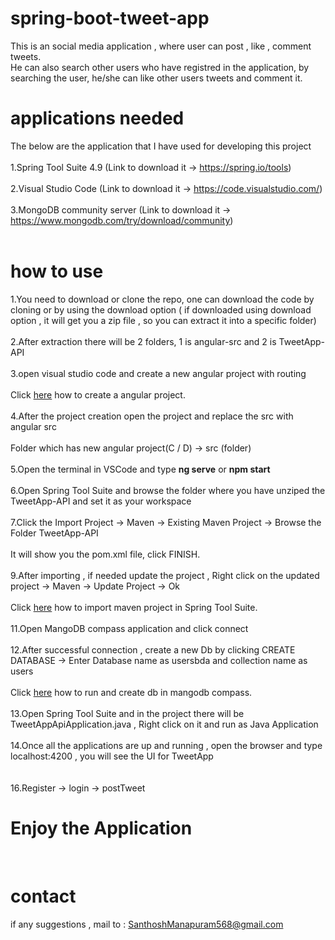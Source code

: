 # spring-boot-tweet-app

This is an social media application , where user can post , like , comment tweets.<br />
He can also search other users who have registred in the application, by searching the user, he/she can like other users tweets and comment it.<br />

# applications needed

The below are the application that I have used for developing this project<br /><br />
1.Spring Tool Suite 4.9 (Link to download it -> https://spring.io/tools)<br /><br />
2.Visual Studio Code (Link to download it -> https://code.visualstudio.com/)<br /><br />
3.MongoDB community server (Link to download it -> https://www.mongodb.com/try/download/community)<br /><br />

# how to use

1.You need to download or clone the repo, one can download the code by cloning or by using the download option ( if downloaded using download option , it will get you a zip file , so you can extract it into a specific folder)<br /><br />
2.After extraction there will be 2 folders, 1 is angular-src and 2 is TweetApp-API<br /><br />
3.open visual studio code and create a new angular project with routing<br /><br />
  Click [here](https://angular.io/tutorial/toh-pt0) how to create a angular project.<br /><br />
4.After the project creation open the project and replace the src with angular src<br /><br />
  Folder which has new angular project(C / D) -> src (folder) <br /><br />
5.Open the terminal in VSCode and type <b>ng serve</b> or <b>npm start</b><br /><br />
6.Open Spring Tool Suite and browse the folder where you have unziped the TweetApp-API and set it as your workspace<br /><br />
7.Click the Import Project -> Maven -> Existing Maven Project -> Browse the Folder TweetApp-API<br /><br />
  It will show you the pom.xml file, click FINISH.<br /><br />
9.After importing , if needed update the project , Right click on the updated project -> Maven -> Update Project -> Ok<br /><br />
  Click [here](https://www.lagomframework.com/documentation/1.6.x/java/EclipseMavenInt.html) how to import maven project in Spring Tool Suite.<br /><br />
11.Open MangoDB compass application and click connect<br /><br />
12.After successful connection , create a new Db by clicking CREATE DATABASE -> Enter Database name as usersbda and collection name as users<br /><br />
  Click [here](https://www.bmc.com/blogs/mongodb-compass/#:~:text=First%2C%20open%20your%20MongoDB%20Compass,and%20the%20port%20is%2027017.) how to run and create db in mangodb compass.<br /><br />
13.Open Spring Tool Suite and in the project there will be TweetAppApiApplication.java , Right click on it and run as Java Application<br /><br />
14.Once all the applications are up and running , open the browser and type localhost:4200 , you will see the UI for TweetApp<br /><br />
<br />
16.Register -> login -> postTweet 
<br />
<h1>Enjoy the Application</h1><br />

# contact

if any suggestions , mail to : SanthoshManapuram568@gmail.com<br />

